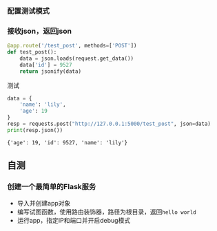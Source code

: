 ### 配置测试模式



### 接收json，返回json

```python
@app.route('/test_post', methods=['POST'])
def test_post():
    data = json.loads(request.get_data())
    data['id'] = 9527
    return jsonify(data)
```

测试

```python
data = {
    'name': 'lily',
    'age': 19
}
resp = requests.post("http://127.0.0.1:5000/test_post", json=data)
print(resp.json())
```

```
{'age': 19, 'id': 9527, 'name': 'lily'}
```



## 自测

### 创建一个最简单的Flask服务

- 导入并创建app对象
- 编写试图函数，使用路由装饰器，路径为根目录，返回`hello world`
- 运行app，指定IP和端口并开启debug模式